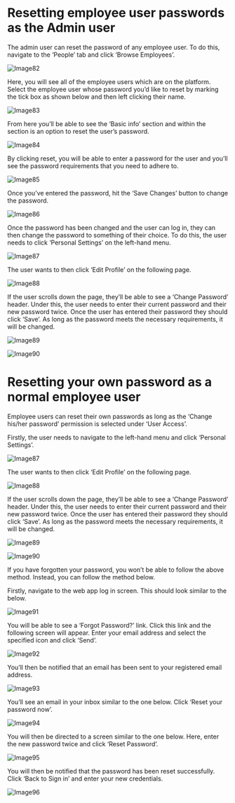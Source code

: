 # Resetting employee user passwords as the Admin user

The admin user can reset the password of any employee user. To do this, navigate to the ‘People’ tab and click ‘Browse Employees’.

![Image82](files/Image82.png)

Here, you will see all of the employee users which are on the platform. Select the employee user whose password you’d like to reset by marking the tick box as shown below and then left clicking their name.

![Image83](files/Image83.png)

From here you’ll be able to see the ‘Basic info’ section and within the section is an option to reset the user’s password.

![Image84](files/Image84.png)

By clicking reset, you will be able to enter a password for the user and you’ll see the password requirements that you need to adhere to.

![Image85](files/Image85.png)

Once you’ve entered the password, hit the ‘Save Changes’ button to change the password.

![Image86](files/Image86.png)

Once the password has been changed and the user can log in, they can then change the password to something of their choice. To do this, the user needs to click ‘Personal Settings’ on the left-hand menu.

![Image87](files/Image87.png)

The user wants to then click ‘Edit Profile’ on the following page.

![Image88](files/Image88.png)

If the user scrolls down the page, they’ll be able to see a ‘Change Password’ header. Under this, the user needs to enter their current password and their new password twice. Once the user has entered their password they should click ‘Save’. As long as the password meets the necessary requirements, it will be changed.

![Image89](files/Image89.png)

![Image90](files/Image90.png)

# Resetting your own password as a normal employee user

Employee users can reset their own passwords as long as the ‘Change his/her password’ permission is selected under ‘User Access’.

Firstly, the user needs to navigate to the left-hand menu and click ‘Personal Settings’.

![Image87](files/Image87.png)

The user wants to then click ‘Edit Profile’ on the following page.

![Image88](files/Image88.png)

If the user scrolls down the page, they’ll be able to see a ‘Change Password’ header. Under this, the user needs to enter their current password and their new password twice. Once the user has entered their password they should click ‘Save’. As long as the password meets the necessary requirements, it will be changed.

![Image89](files/Image89.png)

![Image90](files/Image90.png)

If you have forgotten your password, you won’t be able to follow the above method. Instead, you can follow the method below.

Firstly, navigate to the web app log in screen. This should look similar to the below.

![Image91](files/Image91.png)

You will be able to see a ‘Forgot Password?’ link. Click this link and the following screen will appear. Enter your email address and select the specified icon and click ‘Send’.

![Image92](files/Image92.png)

You’ll then be notified that an email has been sent to your registered email address.

![Image93](files/Image93.png)

You’ll see an email in your inbox similar to the one below. Click ‘Reset your password now’.

![Image94](files/Image94.png)

You will then be directed to a screen similar to the one below. Here, enter the new password twice and click ‘Reset Password’.

![Image95](files/Image95.png)

You will then be notified that the password has been reset successfully. Click ‘Back to Sign in’ and enter your new credentials.

![Image96](files/Image96.png)
